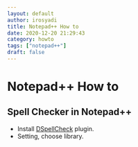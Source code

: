 ```yaml
---
layout: default
author: irosyadi
title: Notepad++ How to
date: 2020-12-20 21:29:43
category: howto
tags: ["notepad++"]
draft: false
---
```


# Notepad++ How to

## Spell Checker in Notepad++
- Install [DSpellCheck](https://github.com/Predelnik/DSpellCheck/releases) plugin.
- Setting, choose library.

